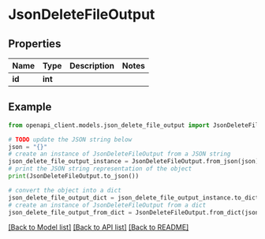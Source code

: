 # JsonDeleteFileOutput


## Properties

Name | Type | Description | Notes
------------ | ------------- | ------------- | -------------
**id** | **int** |  | 

## Example

```python
from openapi_client.models.json_delete_file_output import JsonDeleteFileOutput

# TODO update the JSON string below
json = "{}"
# create an instance of JsonDeleteFileOutput from a JSON string
json_delete_file_output_instance = JsonDeleteFileOutput.from_json(json)
# print the JSON string representation of the object
print(JsonDeleteFileOutput.to_json())

# convert the object into a dict
json_delete_file_output_dict = json_delete_file_output_instance.to_dict()
# create an instance of JsonDeleteFileOutput from a dict
json_delete_file_output_from_dict = JsonDeleteFileOutput.from_dict(json_delete_file_output_dict)
```
[[Back to Model list]](../README.md#documentation-for-models) [[Back to API list]](../README.md#documentation-for-api-endpoints) [[Back to README]](../README.md)


